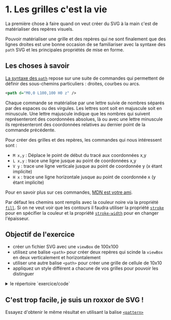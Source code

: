 # 1. Les grilles c'est la vie

La première chose à faire quand on veut créer du SVG à la main c'est de matérialiser des repères visuels.

Pouvoir matérialiser une grille et des repères qui ne sont finalement que des lignes droites est une bonne occasion de se familiariser avec la syntaxe des `path` SVG et les principales propriétés de mise en forme.


## Les choses à savoir

[La syntaxe des `path`][1] repose sur une suite de commandes qui permettent de définir des sous-chemins particuliers : droites, courbes ou arcs.

```xml
<path d="M0,0 L100,100 H0 z" />
```

Chaque commande se matérialise par une lettre suivie de nombres séparés par des espaces ou des virgules. Les lettres sont soit en majuscule soit en minuscule. Une lettre majuscule indique que les nombres qui suivent représenteront des coordonnées absolues, là ou avec une lettre minuscule ils représenteront des coordonnées relatives au dernier point de la commande précédente.

Pour créer des grilles et des repères, les commandes qui nous intéressent sont :

 - `M x,y` : Déplace le point de début du tracé aux coordonnées x,y
 - `L x,y` : trace une ligne jusque au point de coordonnées x,y
 - `V y`   : trace une ligne verticale jusque au point de coordonnée y (x étant implicite)
 - `H x`   : trace une ligne horizontale jusque au point de coordonnée x (y étant implicite)

Pour en savoir plus sur ces commandes, [MDN est votre ami][1].

Par défaut les chemins sont remplis avec la couleur noire via la propriété [`fill`][2]. Si on ne veut voir que les contours il faudra utiliser la propriété [`stroke`][3] pour en spécifier la couleur et la propriété [`stroke-width`][4] pour en changer l'épaisseur.


## Objectif de l'exercice

 - créer un fichier SVG avec une `viewBox` de 100x100
 - utilisez une balise `<path>` pour créer deux repères qui scinde la `viewBox` en deux verticalement et horizontalement
 - utiliser une autre balise `<path>` pour créer une grille de cellule de 10x10
 - appliquez un style différent a chacune de vos grilles pour pouvoir les distinguer

<details>
  <summary>le répertoire `exercice/code`</summary>
  <iframe src="code"></iframe>
</details>


## C'est trop facile, je suis un roxxor de SVG !

Essayez d'obtenir le même résultat en utilisant la balise [`<pattern>`][5]


[1]: https://developer.mozilla.org/en-US/docs/Web/SVG/Attribute/d#LineTo_path_commands
[2]: https://developer.mozilla.org/en-US/docs/Web/SVG/Attribute/fill
[3]: https://developer.mozilla.org/en-US/docs/Web/SVG/Attribute/stroke
[4]: https://developer.mozilla.org/en-US/docs/Web/SVG/Attribute/stroke-width
[5]: https://developer.mozilla.org/en-US/docs/Web/SVG/Element/pattern
